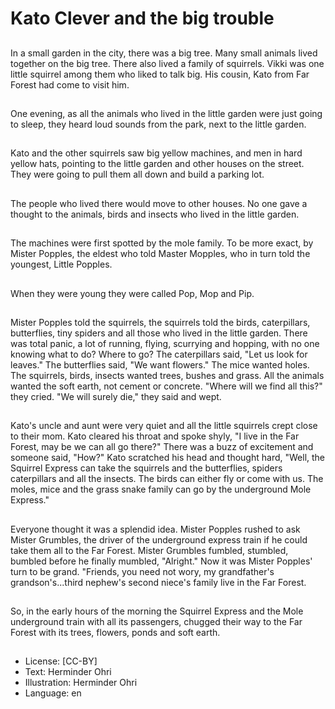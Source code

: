 # Kato Clever and the big trouble

##
In a small garden in the city, there
was a big tree. Many small animals
lived together on the big tree.
There also lived a family of
squirrels.
Vikki was one little squirrel among
them who liked to talk big. His
cousin, Kato from Far Forest had
come to visit him.

##
One evening, as all the animals who
lived in the little garden were just
going to sleep, they heard loud
sounds from the park, next to the
little garden.

##
Kato and the other squirrels saw big
yellow machines, and men in hard
yellow hats, pointing to the little
garden and other houses on the
street.
They were going to pull them all
down and build a parking lot.

##
The people who lived there would
move to other houses. No one gave
a thought to the animals, birds and
insects who lived in the little
garden.

##
The machines were first spotted by
the mole family. To be more exact,
by Mister Popples, the eldest who
told Master Mopples, who in turn
told the youngest, Little Popples.

##
When they were young they were
called Pop, Mop and Pip.

##
Mister Popples told the squirrels, the squirrels told the birds,
caterpillars, butterflies, tiny spiders and all those who lived in the
little garden.
There was total panic, a lot of running, flying, scurrying and
hopping, with no one knowing what to do? Where to go?
The caterpillars said, "Let us look for leaves." The butterflies said,
"We want flowers." The mice wanted holes. The squirrels, birds,
insects wanted trees, bushes and grass.
All the animals wanted the soft earth, not cement or concrete.
"Where will we find all this?" they cried. "We will surely die," they
said and wept.

##
Kato's uncle and aunt were very quiet and all the
little squirrels crept close to their mom.
Kato cleared his throat and spoke shyly, "I live in the
Far Forest, may be we can all go there?"
There was a buzz of excitement and someone said,
"How?"
Kato scratched his head and thought hard, "Well, the
Squirrel Express can take the squirrels and the
butterflies, spiders caterpillars and all the insects.
The birds can either fly or come with us. The moles,
mice and the grass snake family can go by the
underground Mole Express."

##
Everyone thought it was a splendid idea.
Mister Popples rushed to ask Mister Grumbles, the
driver of the underground express train if he could
take them all to the Far Forest. Mister Grumbles
fumbled, stumbled, bumbled before he finally
mumbled, "Alright."
Now it was Mister Popples' turn to be grand. "Friends,
you need not wory, my grandfather's
grandson's...third nephew's second niece's family
live in the Far Forest.

##
So, in the early hours of the
morning the Squirrel Express and
the Mole underground train with all
its passengers, chugged their way
to the Far Forest with its trees,
flowers, ponds and soft earth.

##
* License: [CC-BY]
* Text: Herminder Ohri
* Illustration: Herminder Ohri
* Language: en
